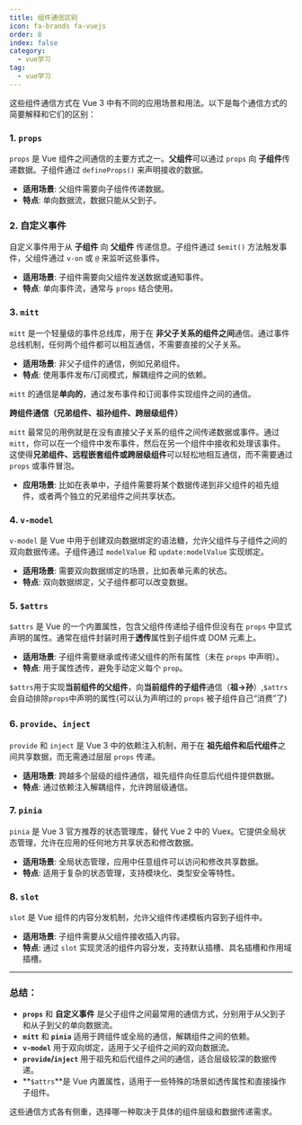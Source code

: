 ```yaml
---
title: 组件通信区别
icon: fa-brands fa-vuejs
order: 8
index: false
category:
  - vue学习
tag:
  - vue学习
---
```







这些组件通信方式在 Vue 3 中有不同的应用场景和用法。以下是每个通信方式的简要解释和它们的区别：

### 1. **`props`**
`props` 是 Vue 组件之间通信的主要方式之一。**父组件**可以通过 `props` 向 **子组件**传递数据。子组件通过 `defineProps()` 来声明接收的数据。

- **适用场景**: 父组件需要向子组件传递数据。
- **特点**: 单向数据流，数据只能从父到子。

### 2. **自定义事件**
自定义事件用于从 **子组件** 向 **父组件** 传递信息。子组件通过 `$emit()` 方法触发事件，父组件通过 `v-on` 或 `@` 来监听这些事件。

- **适用场景**: 子组件需要向父组件发送数据或通知事件。
- **特点**: 单向事件流，通常与 `props` 结合使用。

### 3. **`mitt`**
`mitt` 是一个轻量级的事件总线库，用于在 **非父子关系的组件之间**通信。通过事件总线机制，任何两个组件都可以相互通信，不需要直接的父子关系。

- **适用场景**: 非父子组件的通信，例如兄弟组件。
- **特点**: 使用事件发布/订阅模式，解耦组件之间的依赖。

`mitt` 的通信是**单向的**，通过发布事件和订阅事件实现组件之间的通信。



**跨组件通信（兄弟组件、祖孙组件、跨层级组件）**

`mitt` 最常见的用例就是在没有直接父子关系的组件之间传递数据或事件。通过 `mitt`，你可以在一个组件中发布事件，然后在另一个组件中接收和处理该事件。这使得**兄弟组件、远程嵌套组件或跨层级组件**可以轻松地相互通信，而不需要通过 `props` 或事件冒泡。

- **应用场景**: 比如在表单中，子组件需要将某个数据传递到非父组件的祖先组件，或者两个独立的兄弟组件之间共享状态。

### 4. **`v-model`**
`v-model` 是 Vue 中用于创建双向数据绑定的语法糖，允许父组件与子组件之间的双向数据传递。子组件通过 `modelValue` 和 `update:modelValue` 实现绑定。

- **适用场景**: 需要双向数据绑定的场景，比如表单元素的状态。
- **特点**: 双向数据绑定，父子组件都可以改变数据。

### 5. **`$attrs`**
`$attrs` 是 Vue 的一个内置属性，包含父组件传递给子组件但没有在 `props` 中显式声明的属性。通常在组件封装时用于**透传**属性到子组件或 DOM 元素上。

- **适用场景**: 子组件需要继承或传递父组件的所有属性（未在 `props` 中声明）。
- **特点**: 用于属性透传，避免手动定义每个 `prop`。

`$attrs`用于实现**当前组件的父组件**，向**当前组件的子组件**通信（**祖→孙**）,`$attrs`会自动排除`props`中声明的属性(可以认为声明过的 `props` 被子组件自己“消费”了)

### 6. **`provide`、`inject`**
`provide` 和 `inject` 是 Vue 3 中的依赖注入机制，用于在 **祖先组件和后代组件**之间共享数据，而无需通过层层 `props` 传递。

- **适用场景**: 跨越多个层级的组件通信，祖先组件向任意后代组件提供数据。
- **特点**: 通过依赖注入解耦组件，允许跨层级通信。

### 7. **`pinia`**
`pinia` 是 Vue 3 官方推荐的状态管理库，替代 Vue 2 中的 Vuex。它提供全局状态管理，允许在应用的任何地方共享状态和修改数据。

- **适用场景**: 全局状态管理，应用中任意组件可以访问和修改共享数据。
- **特点**: 适用于复杂的状态管理，支持模块化、类型安全等特性。

### 8. **`slot`**
`slot` 是 Vue 组件的内容分发机制，允许父组件传递模板内容到子组件中。

- **适用场景**: 子组件需要从父组件接收插入内容。
- **特点**: 通过 `slot` 实现灵活的组件内容分发，支持默认插槽、具名插槽和作用域插槽。

---

### 总结：
- **`props`** 和 **自定义事件** 是父子组件之间最常用的通信方式，分别用于从父到子和从子到父的单向数据流。
- **`mitt`** 和 **`pinia`** 适用于跨组件或全局的通信，解耦组件之间的依赖。
- **`v-model`** 用于双向绑定，适用于父子组件之间的双向数据流。
- **`provide`/`inject`** 用于祖先和后代组件之间的通信，适合层级较深的数据传递。
- **`$attrs`**是 Vue 内置属性，适用于一些特殊的场景如透传属性和直接操作子组件。

这些通信方式各有侧重，选择哪一种取决于具体的组件层级和数据传递需求。